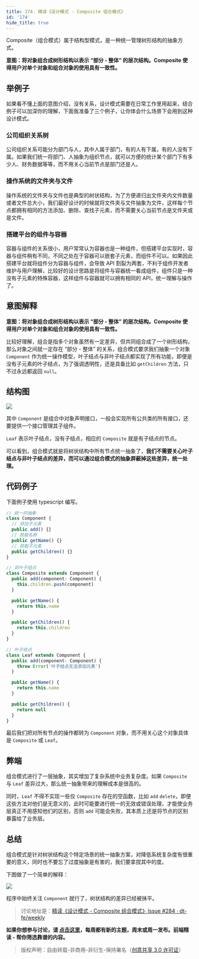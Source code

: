 ```yaml
---
title: 174. 精读《设计模式 - Composite 组合模式》
id: '174'
hide_title: true
---
```


Composite（组合模式）属于结构型模式，是一种统一管理树形结构的抽象方式。

**意图：将对象组合成树形结构以表示 “部分 - 整体” 的层次结构。Composite 使得用户对单个对象和组合对象的使用具有一致性。**

## 举例子

如果看不懂上面的意图介绍，没有关系，设计模式需要在日常工作里用起来，结合例子可以加深你的理解，下面我准备了三个例子，让你体会什么场景下会用到这种设计模式。

### 公司组织关系树

公司组织关系可能分为部门与人，其中人属于部门，有的人有下属，有的人没有下属。如果我们统一将部门、人抽象为组织节点，就可以方便的统计某个部门下有多少人、财务数据等等，而不用关心当前节点是部门还是人。

### 操作系统的文件夹与文件

操作系统的文件夹与文件也是典型的树状结构，为了方便递归出文件夹内文件数量或者文件总大小，我们最好设计的时候就将文件夹与文件抽象为文件，这样每个节点都拥有相同的方法添加、删除、查找子元素，而不需要关心当前节点是文件夹或是文件。

### 搭建平台的组件与容器

容器与组件的关系很小，用户常常认为容器也是一种组件，但搭建平台实现时，容器与组件稍有不同，不同之处在于容器可以嵌套子元素，而组件不可以。如果因此搭建平台就将组件分为容器与组件，会导致 API 割裂为两套，不利于组件开发者维护与用户理解，比较好的设计思路是将组件与容器统一看成组件，组件只是一种没有子元素的特殊容器，这样组件与容器就可以拥有相同的 API，统一理解与操作了。

## 意图解释

**意图：将对象组合成树形结构以表示 “部分 - 整体” 的层次结构。Composite 使得用户对单个对象和组合对象的使用具有一致性。**

比较好理解，组合是指多个对象虽然有一定差异，但共同组合成了一个树形结构，那么对象之间就一定存在 “部分 - 整体” 的关系，组合模式要求我们抽象一个对象 `Component` 作为统一操作模型，叶子结点与非叶子结点都实现了所有功能，即便是没有子元素的叶子结点，为了强调透明性，还是具备比如 `getChildren` 方法，只不过永远都返回 `null`。

## 结构图

![](https://cdn.jsdelivr.net/gh/ViktorWong/imgbed/img/20210412103544.png)

其中 `Component` 是组合中对象声明接口，一般会实现所有公共类的所有接口，还要提供一个接口管理其子组件。

`Leaf` 表示叶子结点，没有子结点，相应的 `Composite` 就是有子结点的节点。

可以看到，组合模式就是将树状结构中所有节点统一抽象了，**我们不需要关心叶子结点与非叶子结点的差异，而可以通过组合模式的抽象屏蔽掉这些差异，统一处理。**

## 代码例子

下面例子使用 typescript 编写。

```typescript
// 统一的抽象
class Component {
  // 添加子元素
  public add() {}
  // 获取名称
  public getName() {}
  // 获取子元素
  public getChildren() {}
}

// 非叶子结点
class Composite extends Component {
  public add(component: Component) {
    this.children.push(component)
  }

  public getName() {
    return this.name
  }

  public getChildren() {
    return this.children
  }
}

// 叶子结点
class Leaf extends Component {
  public add(component: Component) {
    throw Error('叶子结点无法添加元素')
  }

  public getName() {
    return this.name
  }

  public getChildren() {
    return null
  }
}
```

最后我们把对所有节点的操作都转为 `Component` 对象，而不用关心这个对象具体是 `Composite` 或 `Leaf`。

## 弊端

组合模式进行了一层抽象，其实增加了复杂系统中业务复杂度。如果 `Composite` 与 `Leaf` 差异过大，那么统一抽象带来的理解成本是很高的。

同时，`Leaf` 不得不实现一些仅 `Composite` 存在的空函数，比如 `add` `delete`，即便这些方法对他们是无意义的，此时可能要进行统一的无效或错误处理，才能使业务层真正不用感知他们的区别，否则 `add` 可能会失败，其本质上还是将节点的区别暴露给了业务层。

## 总结

组合模式是针对树状结构这个特定场景的统一抽象方案，对降低系统复杂度有很重要的意义，同时也不要忘了过度抽象是有害的，我们要拿捏其中的度。

下图做了一个简单的解释：

![](https://cdn.jsdelivr.net/gh/ViktorWong/imgbed/img/20210412103558.png)

程序中始终关注 `Component` 就行了，树状结构的差异已经被抹平。

> 讨论地址是：[精读《设计模式 - Composite 组合模式》· Issue #284 · dt-fe/weekly](https://github.com/dt-fe/weekly/issues/284)

**如果你想参与讨论，请 [点击这里](https://github.com/dt-fe/weekly)，每周都有新的主题，周末或周一发布。前端精读 - 帮你筛选靠谱的内容。**

> 版权声明：自由转载-非商用-非衍生-保持署名（[创意共享 3.0 许可证](https://creativecommons.org/licenses/by-nc-nd/3.0/deed.zh)）
